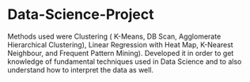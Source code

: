 # Data-Science-Project
Methods used were Clustering ( K-Means, DB Scan, Agglomerate Hierarchical Clustering), Linear Regression with Heat Map, K-Nearest Neighbour, and Frequent Pattern Mining).
Developed it in order to get knowledge of fundamental techniques used in Data Science and to also understand how to interpret the data as well.

